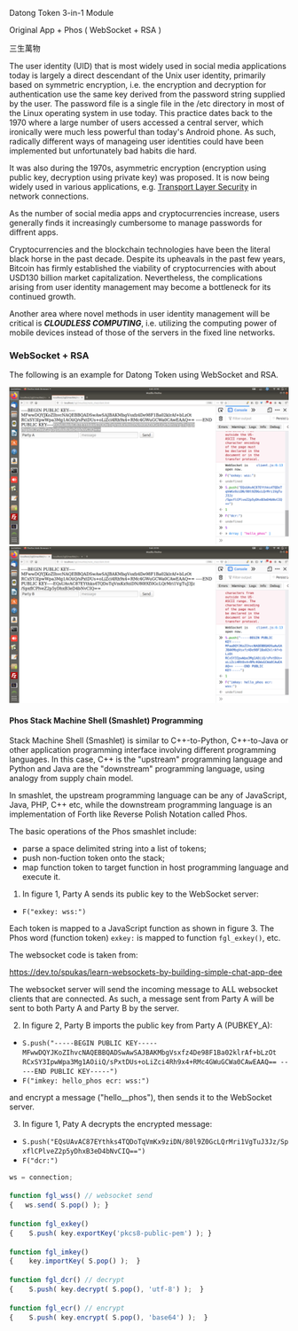 Datong Token 3-in-1 Module

Original App + Phos ( WebSocket + RSA )

三生萬物

The user identity (UID) that is most widely used in social media applications today is largely a direct descendant of the Unix user identity, primarily based on symmetric encryption, i.e. the encryption and decryption for authentication use the same key derived from the password string supplied by the user. The password file is a single file in the /etc directory in most of the Linux operating system in use today. This practice dates back to the 1970 where a large number of users accessed a central server, which ironically were much less powerful than today's Android phone. As such, radically different ways of manageing user identities could have been implemented but unfortunately bad habits die hard.

It was also during the 1970s, asymmetric encryption (encryption using public key, decryption using private key) was proposed. It is now being widely used in various applications, e.g. [Transport Layer Security](https://en.wikipedia.org/wiki/Transport_Layer_Security) in network connections. 

As the number of social media apps and cryptocurrencies increase, users generally finds it increasingly cumbersome to manage passwords for diffrent apps.

Cryptocurrencies and the blockchain technologies have been the literal black horse in the past decade. Despite its upheavals in the past few years, Bitcoin has firmly established the viability of cryptocurrencies with about USD130 billion market capitalization. Nevertheless, the complications arising from user identity management may become a bottleneck for its continued growth.

Another area where novel methods in user identity management will be critical  is ___CLOUDLESS COMPUTING___, i.e. utilizing the computing power of mobile devices instead of those of the servers in the fixed line networks.


### WebSocket + RSA

The following is an example for Datong Token using WebSocket and RSA.


<img src="https://github.com/udexon/DatongToken/blob/master/Party_A.png" width=700>

<img src="https://github.com/udexon/DatongToken/blob/master/Party_B.png" width=700>


#### Phos Stack Machine Shell (Smashlet) Programming

Stack Machine Shell (Smashlet) is similar to C++-to-Python, C++-to-Java or other application programming interface involving different programming languages. In this case, C++ is the "upstream" programming language and Python and Java are the "downstream" programming language, using analogy from supply chain model.

In smashlet, the upstream programming language can be any of JavaScript, Java, PHP, C++ etc, while the downstream programming language is an implementation of Forth like Reverse Polish Notation called Phos.

The basic operations of the Phos smashlet include:
- parse a space delimited string into a list of tokens;
- push non-fuction token onto the stack;
- map function token to target function in host programming language and execute it.

1. In figure 1, Party A sends its public key to the WebSocket server:
- `F("exkey: wss:")`

Each token is mapped to a JavaScript function as shown in figure 3. The Phos word (function token) `exkey:` is mapped to function `fgl_exkey()`, etc.

The websocket code is taken from:

https://dev.to/spukas/learn-websockets-by-building-simple-chat-app-dee

The websocket server will send the incoming message to ALL websocket clients that are connected. As such, a message sent from Party A will be sent to both Party A and Party B by the server. 


2. In figure 2, Party B imports the public key from Party A (PUBKEY_A):
- `S.push("-----BEGIN PUBLIC KEY----- MFwwDQYJKoZIhvcNAQEBBQADSwAwSAJBAKMbgVsxfz4De98F1Ba02klrAf+bLzOt RCxSY3IpwWpa3Mg1AOiiQ/sPxtDUs+oLiZci4Rh9x4+RMc4GWuGCWa0CAwEAAQ== -----END PUBLIC KEY-----")`
- `F("imkey: hello_phos ecr: wss:")`

and encrypt a message ("hello__phos"), then sends it to the WebSocket server.

3. In figure 1, Paty A decrypts the encrypted message:
- `S.push("EQsUAvAC87EYthks4TQDoTqVmKx9ziDN/80l9Z0GcLQrMri1VgTuJ3Jz/SpxflCPlveZ2p5yDhxB3eD4bNvCIQ==")`
- `F("dcr:")`


```JavaScript
ws = connection;

function fgl_wss() // websocket send
{   ws.send( S.pop() ); }

function fgl_exkey()
{    S.push( key.exportKey('pkcs8-public-pem') ); }

function fgl_imkey()
{    key.importKey( S.pop() );  }

function fgl_dcr() // decrypt
{    S.push( key.decrypt( S.pop(), 'utf-8') );  }

function fgl_ecr() // encrypt
{    S.push( key.encrypt( S.pop(), 'base64') );  }
```
